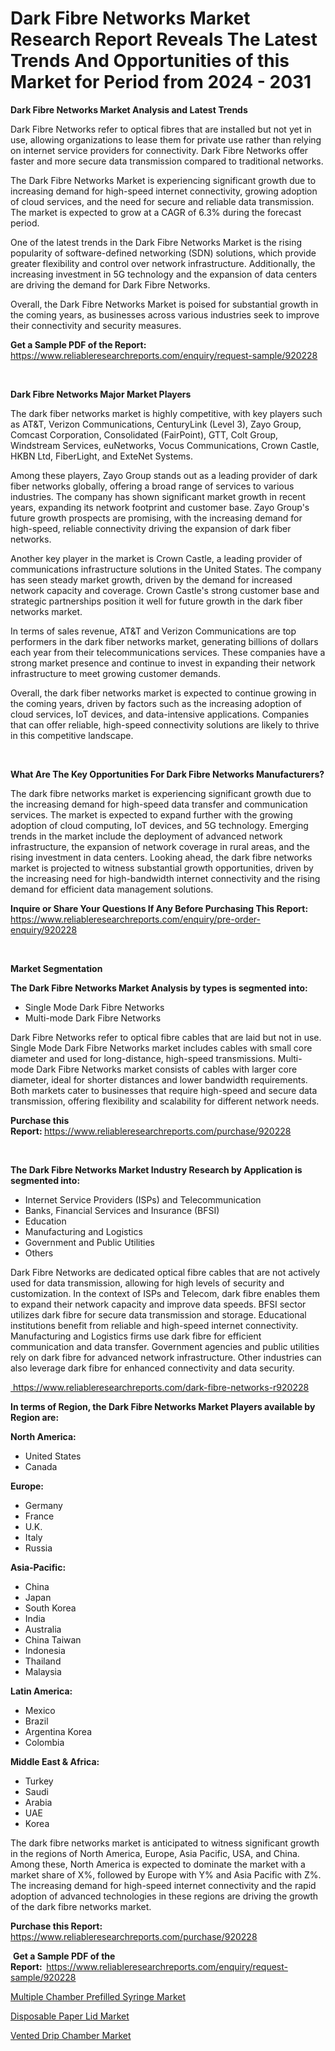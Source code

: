 <p><h1>Dark Fibre Networks Market Research Report Reveals The Latest Trends And Opportunities of this Market for Period from 2024 - 2031</h1></p><p><strong>Dark Fibre Networks Market Analysis and Latest Trends</strong></p>
<p><p>Dark Fibre Networks refer to optical fibres that are installed but not yet in use, allowing organizations to lease them for private use rather than relying on internet service providers for connectivity. Dark Fibre Networks offer faster and more secure data transmission compared to traditional networks.</p><p>The Dark Fibre Networks Market is experiencing significant growth due to increasing demand for high-speed internet connectivity, growing adoption of cloud services, and the need for secure and reliable data transmission. The market is expected to grow at a CAGR of 6.3% during the forecast period.</p><p>One of the latest trends in the Dark Fibre Networks Market is the rising popularity of software-defined networking (SDN) solutions, which provide greater flexibility and control over network infrastructure. Additionally, the increasing investment in 5G technology and the expansion of data centers are driving the demand for Dark Fibre Networks.</p><p>Overall, the Dark Fibre Networks Market is poised for substantial growth in the coming years, as businesses across various industries seek to improve their connectivity and security measures.</p></p>
<p><strong>Get a Sample PDF of the Report:&nbsp;</strong> <a href="https://www.reliableresearchreports.com/enquiry/request-sample/920228">https://www.reliableresearchreports.com/enquiry/request-sample/920228</a></p>
<p>&nbsp;</p>
<p><strong>Dark Fibre Networks Major Market Players</strong></p>
<p><p>The dark fiber networks market is highly competitive, with key players such as AT&T, Verizon Communications, CenturyLink (Level 3), Zayo Group, Comcast Corporation, Consolidated (FairPoint), GTT, Colt Group, Windstream Services, euNetworks, Vocus Communications, Crown Castle, HKBN Ltd, FiberLight, and ExteNet Systems. </p><p>Among these players, Zayo Group stands out as a leading provider of dark fiber networks globally, offering a broad range of services to various industries. The company has shown significant market growth in recent years, expanding its network footprint and customer base. Zayo Group's future growth prospects are promising, with the increasing demand for high-speed, reliable connectivity driving the expansion of dark fiber networks.</p><p>Another key player in the market is Crown Castle, a leading provider of communications infrastructure solutions in the United States. The company has seen steady market growth, driven by the demand for increased network capacity and coverage. Crown Castle's strong customer base and strategic partnerships position it well for future growth in the dark fiber networks market.</p><p>In terms of sales revenue, AT&T and Verizon Communications are top performers in the dark fiber networks market, generating billions of dollars each year from their telecommunications services. These companies have a strong market presence and continue to invest in expanding their network infrastructure to meet growing customer demands.</p><p>Overall, the dark fiber networks market is expected to continue growing in the coming years, driven by factors such as the increasing adoption of cloud services, IoT devices, and data-intensive applications. Companies that can offer reliable, high-speed connectivity solutions are likely to thrive in this competitive landscape.</p></p>
<p>&nbsp;</p>
<p><strong>What Are The Key Opportunities For Dark Fibre Networks Manufacturers?</strong></p>
<p><p>The dark fibre networks market is experiencing significant growth due to the increasing demand for high-speed data transfer and communication services. The market is expected to expand further with the growing adoption of cloud computing, IoT devices, and 5G technology. Emerging trends in the market include the deployment of advanced network infrastructure, the expansion of network coverage in rural areas, and the rising investment in data centers. Looking ahead, the dark fibre networks market is projected to witness substantial growth opportunities, driven by the increasing need for high-bandwidth internet connectivity and the rising demand for efficient data management solutions.</p></p>
<p><strong>Inquire or Share Your Questions If Any Before Purchasing This Report:</strong> <a href="https://www.reliableresearchreports.com/enquiry/pre-order-enquiry/920228">https://www.reliableresearchreports.com/enquiry/pre-order-enquiry/920228</a></p>
<p>&nbsp;</p>
<p><strong>Market Segmentation</strong></p>
<p><strong>The Dark Fibre Networks Market Analysis by types is segmented into:</strong></p>
<p><ul><li>Single Mode Dark Fibre Networks</li><li>Multi-mode Dark Fibre Networks</li></ul></p>
<p><p>Dark Fibre Networks refer to optical fibre cables that are laid but not in use. Single Mode Dark Fibre Networks market includes cables with small core diameter and used for long-distance, high-speed transmissions. Multi-mode Dark Fibre Networks market consists of cables with larger core diameter, ideal for shorter distances and lower bandwidth requirements. Both markets cater to businesses that require high-speed and secure data transmission, offering flexibility and scalability for different network needs.</p></p>
<p><strong>Purchase this Report:&nbsp;</strong><a href="https://www.reliableresearchreports.com/purchase/920228">https://www.reliableresearchreports.com/purchase/920228</a></p>
<p>&nbsp;</p>
<p><strong>The Dark Fibre Networks Market Industry Research by Application is segmented into:</strong></p>
<p><ul><li>Internet Service Providers (ISPs) and Telecommunication</li><li>Banks, Financial Services and Insurance (BFSI)</li><li>Education</li><li>Manufacturing and Logistics</li><li>Government and Public Utilities</li><li>Others</li></ul></p>
<p><p>Dark Fibre Networks are dedicated optical fibre cables that are not actively used for data transmission, allowing for high levels of security and customization. In the context of ISPs and Telecom, dark fibre enables them to expand their network capacity and improve data speeds. BFSI sector utilizes dark fibre for secure data transmission and storage. Educational institutions benefit from reliable and high-speed internet connectivity. Manufacturing and Logistics firms use dark fibre for efficient communication and data transfer. Government agencies and public utilities rely on dark fibre for advanced network infrastructure. Other industries can also leverage dark fibre for enhanced connectivity and data security.</p></p>
<p><a href="https://www.reliableresearchreports.com/dark-fibre-networks-r920228">&nbsp;https://www.reliableresearchreports.com/dark-fibre-networks-r920228</a></p>
<p><strong>In terms of Region, the Dark Fibre Networks Market Players available by Region are:</strong></p>
<p>
    <p> <strong> North America: </strong>
        <ul>
            <li>United States</li>
            <li>Canada</li>
        </ul>
        </p> 
    <p> <strong> Europe: </strong>
        <ul>
            <li>Germany</li>
            <li>France</li>
            <li>U.K.</li>
            <li>Italy</li>
            <li>Russia</li>
        </ul>
        </p> 
    <p> <strong> Asia-Pacific: </strong>
        <ul>
            <li>China</li>
            <li>Japan</li>
            <li>South Korea</li>
            <li>India</li>
            <li>Australia</li>
            <li>China Taiwan</li>
            <li>Indonesia</li>
            <li>Thailand</li>
            <li>Malaysia</li>
        </ul>
        </p> 
    <p> <strong> Latin America: </strong>
        <ul>
            <li>Mexico</li>
            <li>Brazil</li>
            <li>Argentina Korea</li>
            <li>Colombia</li>
        </ul>
        </p> 
    <p> <strong> Middle East & Africa: </strong>
        <ul>
            <li>Turkey</li>
            <li>Saudi</li>
            <li>Arabia</li>
            <li>UAE</li>
            <li>Korea</li>
        </ul>
    </p>
    </p>
<p><p>The dark fibre networks market is anticipated to witness significant growth in the regions of North America, Europe, Asia Pacific, USA, and China. Among these, North America is expected to dominate the market with a market share of X%, followed by Europe with Y% and Asia Pacific with Z%. The increasing demand for high-speed internet connectivity and the rapid adoption of advanced technologies in these regions are driving the growth of the dark fibre networks market.</p></p>
<p><strong>Purchase this Report: </strong><a href="https://www.reliableresearchreports.com/purchase/920228">https://www.reliableresearchreports.com/purchase/920228</a></p>
<p>&nbsp;<strong>Get a Sample PDF of the Report:&nbsp;&nbsp;</strong><a href="https://www.reliableresearchreports.com/enquiry/request-sample/920228">https://www.reliableresearchreports.com/enquiry/request-sample/920228</a></p>
<p><strong></strong></p>
<p><p><a href="https://www.linkedin.com/pulse/multiple-chamber-prefilled-syringe-market-exploring-share-trends-wzcte">Multiple Chamber Prefilled Syringe Market</a></p><p><a href="https://www.linkedin.com/pulse/analyzing-disposable-paper-lid-market-global-industry-perspective-p6cee">Disposable Paper Lid Market</a></p><p><a href="https://www.linkedin.com/pulse/vented-drip-chamber-market-share-evolution-growth-trends-idbae">Vented Drip Chamber Market</a></p></p>
